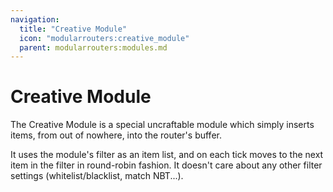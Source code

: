 ```yaml
---
navigation:
  title: "Creative Module"
  icon: "modularrouters:creative_module"
  parent: modularrouters:modules.md
---
```


# Creative Module

The Creative Module is a special uncraftable module which simply inserts items, from out of nowhere, into the router's buffer.

It uses the module's filter as an item list, and on each tick moves to the next item in the filter in round-robin fashion. It doesn't care about any other filter settings (whitelist/blacklist, match NBT...).

